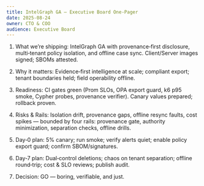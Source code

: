```yaml
---
title: IntelGraph GA — Executive Board One-Pager
date: 2025-08-24
owner: CTO & COO
audience: Executive Board
---
```


1) What we’re shipping: IntelGraph GA with provenance‑first disclosure, multi‑tenant policy isolation, and offline case sync. Client/Server images signed; SBOMs attested.

2) Why it matters: Evidence‑first intelligence at scale; compliant export; tenant boundaries held; field operability offline.

3) Readiness: CI gates green (Prom SLOs, OPA export guard, k6 p95 smoke, Cypher probes, provenance verifier). Canary values prepared; rollback proven.

4) Risks & Rails: Isolation drift, provenance gaps, offline resync faults, cost spikes — bounded by four rails: provenance gate, authority minimization, separation checks, offline drills.

5) Day‑0 plan: 5% canary; run smoke; verify alerts quiet; enable policy export guard; confirm SBOM/signatures.

6) Day‑7 plan: Dual‑control deletions; chaos on tenant separation; offline round‑trip; cost & SLO reviews; publish audit.

7) Decision: GO — boring, verifiable, and just.


